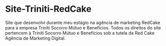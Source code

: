 # Site-Triniti-RedCake
 Site que desenvolvi durante meu estágio na agência de marketing RedCake para a empresa Triniti Socorro Mútuo e Benefícios. Todos os direitos do site pertencem à Triniti Socorro Mútuo e Benefícios  sob a tutela da Red Cake Agência de Marketing Digital.
